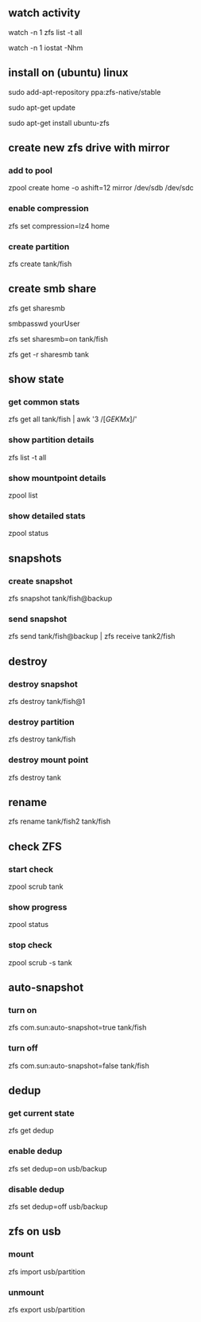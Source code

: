 ## watch activity

watch -n 1 zfs list -t all 

watch -n 1 iostat -Nhm

## install on (ubuntu) linux

sudo add-apt-repository ppa:zfs-native/stable

sudo apt-get update

sudo apt-get install ubuntu-zfs

## create new zfs drive with mirror

### add to pool
zpool create home -o ashift=12 mirror /dev/sdb /dev/sdc

### enable compression

zfs set compression=lz4 home

### create partition

zfs create tank/fish

## create smb share

zfs get sharesmb

smbpasswd yourUser

zfs set sharesmb=on tank/fish

zfs get -r sharesmb tank

## show state

### get common stats

zfs get all tank/fish | awk '$3 ~ /[GEKMx]$/'

### show partition details

zfs list -t all

### show mountpoint details

zpool list 

### show detailed stats

zpool status

## snapshots

### create snapshot

zfs snapshot tank/fish@backup

### send snapshot

zfs send tank/fish@backup | zfs receive tank2/fish


## destroy

### destroy snapshot

zfs destroy tank/fish@1

### destroy partition

zfs destroy tank/fish

### destroy mount point

zfs destroy tank

## rename

zfs rename tank/fish2 tank/fish

## check ZFS

### start check

zpool scrub tank

### show progress

zpool status

### stop check

zpool scrub -s tank

## auto-snapshot

### turn on

zfs com.sun:auto-snapshot=true tank/fish

### turn off

zfs com.sun:auto-snapshot=false tank/fish

## dedup

### get current state

zfs get dedup

### enable dedup

zfs set dedup=on usb/backup

### disable dedup

zfs set dedup=off usb/backup

## zfs on usb

### mount

zfs import usb/partition

### unmount

zfs export usb/partition
